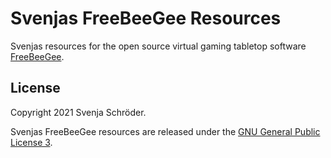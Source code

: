 # Svenjas FreeBeeGee Resources
Svenjas resources for the open source virtual gaming tabletop software [FreeBeeGee](https://freebeegee.org).

## License

Copyright 2021 Svenja Schröder.

Svenjas FreeBeeGee resources are released under the [GNU General Public License 3](LICENSE.md).
